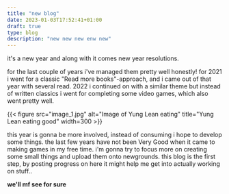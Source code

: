 ```yaml
---
title: "new blog"
date: 2023-01-03T17:52:41+01:00
draft: true
type: blog
description: "new new new enw new"
---
```


it's a new year and along with it comes new year resolutions.

for the last couple of years i've managed them pretty well honestly! for 2021 i went for a classic "Read more books"-approach, and i came out of that year with several read. 2022 i continued on with a similar theme but instead of written classics i went for completing some video games, which also went pretty well.

{{< figure src="image_1.jpg" alt="Image of Yung Lean eating" title="Yung Lean eating good" width=300 >}}

this year is gonna be more involved, instead of consuming i hope to develop some things. the last few years have not been Very Good when it came to making games in my free time. i'm gonna try to focus more on creating some small things and upload them onto newgrounds. this blog is the first step, by posting progress on here it might help me get into actually working on stuff..

**we'll mf see for sure**